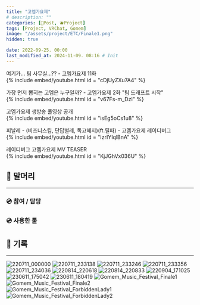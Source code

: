 ```yaml
---
title: "고멤가요제"
# description: ""
categories: [📀Post, 🫐Project]
tags: [Project, VRChat, Gomem]
image: "/assets/project/ETC/Finale1.png"
hidden: true

date: 2022-09-25. 00:00
last_modified_at: 2024-11-09. 08:16 # Init
---
```


여기가... 팀 사무실...?? - 고멤가요제 11화  
{% include embed/youtube.html id = "cDjUyZXu7A4" %}

가장 먼저 뽑히는 고멤은 누구일까? - 고멤가요제 2화 "팀 드래프트 시작"  
{% include embed/youtube.html id = "v67Fs-m_DzI" %}

고멤가요제 생방송 풀영상 공개  
{% include embed/youtube.html id = "isEg5oCs1u8" %}

피날레 - (비즈니스킴, 단답벌레, 독고혜지)(ft.릴파) - 고멤가요제 레이디버그  
{% include embed/youtube.html id = "IzrIYIqlBnA" %}

레이디버그 고멤가요제 MV TEASER  
{% include embed/youtube.html id = "KjJGhVx036U" %}

## 📀 말머리

---

### 💿 참여 / 담당

### 💿 사용한 툴

## 📀 기록

---

![220711_000000](/assets/project/Gomem_Music_Festival/220711_000000.png)
![220711_233138](/assets/project/Gomem_Music_Festival/220711_233138.png)
![220711_233246](/assets/project/Gomem_Music_Festival/220711_233246.png)
![220711_233356](/assets/project/Gomem_Music_Festival/220711_233356.png)
![220711_234036](/assets/project/Gomem_Music_Festival/220711_234036.png)
![220814_220618](/assets/project/Gomem_Music_Festival/220814_220618.png)
![220814_220833](/assets/project/Gomem_Music_Festival/220814_220833.png)
![220904_171025](/assets/project/Gomem_Music_Festival/220904_171025.png)
![230611_175042](/assets/project/Gomem_Music_Festival/230611_175042.png)
![230611_180419](/assets/project/Gomem_Music_Festival/230611_180419.png)
![Gomem_Music_Festival_Finale1](/assets/project/Gomem_Music_Festival/Gomem_Music_Festival_Finale1.png)
![Gomem_Music_Festival_Finale2](/assets/project/Gomem_Music_Festival/Gomem_Music_Festival_Finale2.png)
![Gomem_Music_Festival_ForbiddenLady1](/assets/project/Gomem_Music_Festival/Gomem_Music_Festival_ForbiddenLady1.png)
![Gomem_Music_Festival_ForbiddenLady2](/assets/project/Gomem_Music_Festival/Gomem_Music_Festival_ForbiddenLady2.png)
